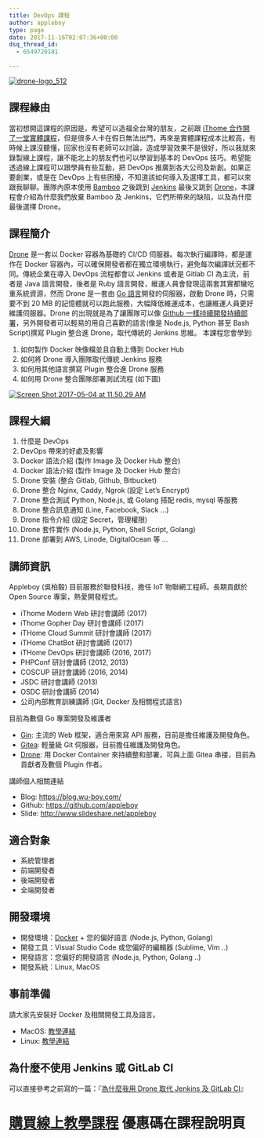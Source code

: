 ```yaml
---
title: DevOps 課程
author: appleboy
type: page
date: 2017-11-16T02:07:36+00:00
dsq_thread_id:
  - 6549720181

---
```

[<img src="https://i1.wp.com/c1.staticflickr.com/5/4236/34957940160_435d83114f_z.jpg?w=840&#038;ssl=1" alt="drone-logo_512" data-recalc-dims="1" />][1]

## 課程緣由

當初想開這課程的原因是，希望可以造福全台灣的朋友，之前跟 [iThome 合作開了一堂實體課程][2]，但是很多人卡在假日無法出門，再來是實體課程成本比較高，有時候上課沒聽懂，回家也沒有老師可以討論，造成學習效果不是很好，所以我就來錄製線上課程，讓不能北上的朋友們也可以學習到基本的 DevOps 技巧。希望能透過線上課程可以跟學員有些互動，把 DevOps 推廣到各大公司及新創。如果正要創業，或是在 DevOps 上有些困擾，不知道該如何導入及選擇工具，都可以來跟我聊聊。團隊內原本使用 [Bamboo][3] 之後跳到 [Jenkins][4] 最後又跳到 [Drone][5]，本課程會介紹為什麼我們放棄 Bamboo 及 Jenkins，它們所帶來的缺陷，以及為什麼最後選擇 Drone。

## 課程簡介

[Drone][6] 是一套以 Docker 容器為基礎的 CI/CD 伺服器。每次執行編譯時，都是運作在 Docker 容器內，可以確保開發者都在獨立環境執行，避免每次編譯狀況都不同。傳統企業在導入 DevOps 流程都會以 Jenkins 或者是 Gitlab CI 為主流，前者是 Java 語言開發，後者是 Ruby 語言開發，維運人員會發現這兩套其實都蠻吃重系統資源，然而 Drone 是一套由 [Go 語言][7]開發的伺服器，啟動 Drone 時，只需要不到 20 MB 的記憶體就可以跑此服務，大幅降低維運成本，也讓維運人員更好維護伺服器。Drone 的出現就是為了讓團隊可以像 [Github 一樣持續開發持續部署][8]，另外開發者可以輕易的用自己喜歡的語言(像是 Node.js, Python 甚至 Bash Script)撰寫 Plugin 整合進 Drone，取代傳統的 Jenkins 思維。 本課程您會學到:

  1. 如何製作 Docker 映像檔並且自動上傳到 Docker Hub
  2. 如何將 Drone 導入團隊取代傳統 Jenkins 服務
  3. 如何用其他語言撰寫 Plugin 整合進 Drone 服務
  4. 如何用 Drone 整合團隊部署測試流程 (如下圖)

[<img src="https://i0.wp.com/c1.staticflickr.com/5/4185/34309691871_65d36545a5_c.jpg?w=840&#038;ssl=1" alt="Screen Shot 2017-05-04 at 11.50.29 AM" data-recalc-dims="1" />][9]

## 課程大綱

  1. 什麼是 DevOps
  2. DevOps 帶來的好處及影響
  3. Docker 語法介紹 (製作 Image 及 Docker Hub 整合)
  4. Docker 語法介紹 (製作 Image 及 Docker Hub 整合)
  5. Drone 安裝 (整合 Gitlab, Github, Bitbucket)
  6. Drone 整合 Nginx, Caddy, Ngrok (設定 Let&#8217;s Encrypt)
  7. Drone 整合測試 Python, Node.js, 或 Golang 搭配 redis, mysql 等服務
  8. Drone 整合訊息通知 (Line, Facebook, Slack &#8230;)
  9. Drone 指令介紹 (設定 Secret，管理權限)
 10. Drone 套件實作 (Node.js, Python, Shell Script, Golang)
 11. Drone 部署到 AWS, Linode, DigitalOcean 等 &#8230;

## 講師資訊

Appleboy (吳柏毅) 目前服務於聯發科技，擔任 IoT 物聯網工程師。長期貢獻於 Open Source 專案，熱愛開發程式。

  * iThome Modern Web 研討會講師 (2017)
  * iThome Gopher Day 研討會講師 (2017)
  * iTHome Cloud Summit 研討會講師 (2017)
  * iTHome ChatBot 研討會講師 (2017)
  * iTHome DevOps 研討會講師 (2016, 2017)
  * PHPConf 研討會講師 (2012, 2013)
  * COSCUP 研討會講師 (2016, 2014)
  * JSDC 研討會講師 (2013)
  * OSDC 研討會講師 (2014)
  * 公司內部教育訓練講師 (Git, Docker 及相關程式語言)

目前為數個 Go 專案開發及維護者

  * [Gin][10]: 主流的 Web 框架，適合用來寫 API 服務，目前是擔任維護及開發角色。
  * [Gitea][11]: 輕量級 Git 伺服器，目前擔任維護及開發角色。
  * [Drone][6]: 用 Docker Container 來持續整和部署，可與上面 Gitea 串接，目前為貢獻者及數個 Plugin 作者。

講師個人相關連結

  * Blog: <https://blog.wu-boy.com/>
  * Github: <https://github.com/appleboy>
  * Slide: <http://www.slideshare.net/appleboy>

## 適合對象

  * 系統管理者
  * 前端開發者
  * 後端開發者
  * 全端開發者

## 開發環境

  * 開發環境：[Docker][12] + 您的偏好語言 (Node.js, Python, Golang)
  * 開發工具：Visual Studio Code 或您偏好的編輯器 (Sublime, Vim ..)
  * 開發語言：您偏好的開發語言 (Node.js, Python, Golang ..)
  * 開發系統：Linux, MacOS

## 事前準備

請大家先安裝好 Docker 及相關開發工具及語言。

  * MacOS: [教學連結][13]
  * Linux: [教學連結][14]

## 為什麼不使用 Jenkins 或 GitLab CI

可以直接參考之前寫的一篇：『[為什麼我用 Drone 取代 Jenkins 及 GitLab CI][15]』

# [購買線上教學課程][16] 優惠碼在課程說明頁

 [1]: https://www.flickr.com/photos/appleboy/34957940160/in/dateposted-public/ "drone-logo_512"
 [2]: http://learning.ithome.com.tw/course/9cT5RF2vOMMrCfx
 [3]: https://www.atlassian.com/software/bamboo
 [4]: https://jenkins.io/
 [5]: https://drone.io/
 [6]: https://github.com/drone/drone
 [7]: https://golang.org
 [8]: https://github.com/blog/1241-deploying-at-github#always-be-shipping
 [9]: https://www.flickr.com/photos/appleboy/34309691871/in/dateposted-public/ "Screen Shot 2017-05-04 at 11.50.29 AM"
 [10]: https://github.com/gin-gonic/gin
 [11]: https://gitea.io/zh-tw/
 [12]: https://docs.docker.com/engine/installation/
 [13]: https://docs.docker.com/docker-for-mac/install/
 [14]: https://docs.docker.com/engine/installation/linux/ubuntu/
 [15]: https://blog.wu-boy.com/2017/09/why-i-choose-drone-as-ci-cd-tool/
 [16]: https://www.udemy.com/devops-oneday/
